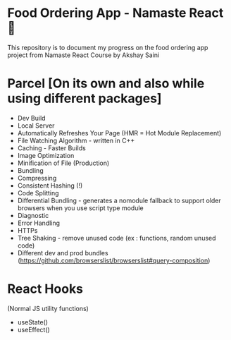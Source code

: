 # Food Ordering App - Namaste React 🚀

This repository is to document my progress on the food ordering app project from Namaste React Course by Akshay Saini

# Parcel [On its own and also while using different packages]

- Dev Build
- Local Server
- Automatically Refreshes Your Page (HMR = Hot Module Replacement)
- File Watching Algorithm - written in C++
- Caching - Faster Builds
- Image Optimization
- Minification of File (Production)
- Bundling
- Compressing
- Consistent Hashing (!)
- Code Splitting
- Differential Bundling - generates a nomodule fallback to support older browsers when you use script type module
- Diagnostic
- Error Handling
- HTTPs
- Tree Shaking - remove unused code (ex : functions, random unused code)
- Different dev and prod bundles (https://github.com/browserslist/browserslist#query-composition)

<!-- - - Planning
- Header
- - Logo
- - Nav Items
- Body
- - Search bar
- - Card/Restaurant Container
-           - Restaurant Card
-                - Images
-                - Name of restaurant
-                - Star Rating
-                - Cuisines
-                - Delivery Time
- Footer
- - Copyright
- - Links
- - Address, Contact info.
 -->

<!--* -Two Types of export import

- 1 export default CDN_URL
- import CDN_URL from path

- 2 export const CDN_URL = {...}
- import {CDN_URL} from path -->

# React Hooks

(Normal JS utility functions)

- useState()
- useEffect()
